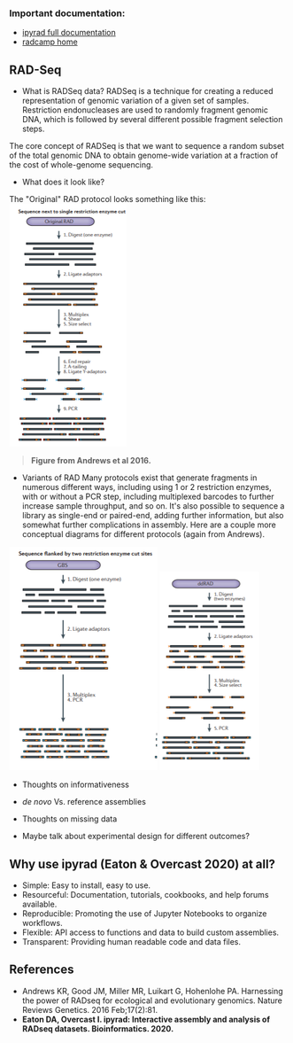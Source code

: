### Important documentation:  
* [ipyrad full documentation](https://ipyrad.readthedocs.io)
* [radcamp home](https://radcamp.github.io/)

## RAD-Seq
* What is RADSeq data?
RADSeq is a technique for creating a reduced representation of genomic
variation of a given set of samples. Restriction endonucleases are used
to randomly fragment genomic DNA, which is followed by several different
possible fragment selection steps.

The core concept of RADSeq is that we want to sequence a random subset of
the total genomic DNA to obtain genome-wide variation at a fraction of the cost
of whole-genome sequencing.

* What does it look like?

The "Original" RAD protocol looks something like this:
![png](00_Intro_RAD_files/RAD.png)

> **Figure from Andrews et al 2016.**

* Variants of RAD
Many protocols exist that generate fragments in numerous different ways,
including using 1 or 2 restriction enzymes, with or without a PCR step,
including multiplexed barcodes to further increase sample throughput, and so on.
It's also possible to sequence a library as single-end or paired-end, adding
further information, but also somewhat further complications in assembly. Here
are a couple more conceptual diagrams for different protocols (again from
Andrews).

![png](00_Intro_RAD_files/GBS.png)
![png](00_Intro_RAD_files/ddRAD.png)

* Thoughts on informativeness


* *de novo* Vs. reference assemblies


* Thoughts on missing data

* Maybe talk about experimental design for different outcomes?

## Why use ipyrad (Eaton & Overcast 2020) at all?
* Simple: Easy to install, easy to use.
* Resourceful: Documentation, tutorials, cookbooks, and help forums available.
* Reproducible: Promoting the use of Jupyter Notebooks to organize workflows.
* Flexible: API access to functions and data to build custom assemblies.
* Transparent: Providing human readable code and data files.

## References
* Andrews KR, Good JM, Miller MR, Luikart G, Hohenlohe PA. Harnessing the power
of RADseq for ecological and evolutionary genomics. Nature Reviews Genetics.
2016 Feb;17(2):81.
* **Eaton DA, Overcast I. ipyrad: Interactive assembly and analysis of RADseq
datasets. Bioinformatics. 2020.**
